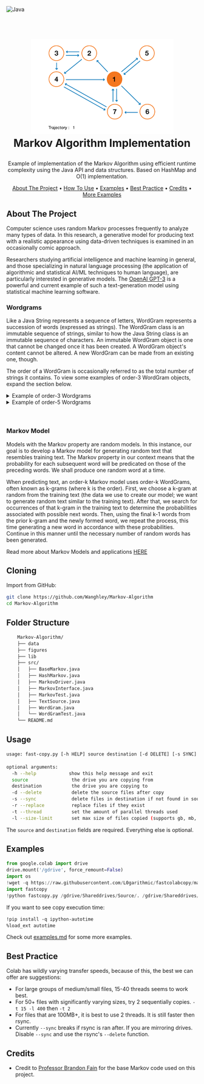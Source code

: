 ![Java](https://img.shields.io/badge/Java-ED8B00?style=for-the-badge&logo=java&logoColor=white)

<!-- LOGO -->
<br />
<h1>
<p align="center">
  <img src="figures/MarkovLogo.gif" alt="Logo" height="250">
  <br>Markov Algorithm Implementation
</h1>
  <p align="center">
    Example of implementation of the Markov Algorithm using efficient runtime complexity using the Java API and data structures. Based on HashMap and O(1) implementation. 
    <br />
    </p>
</p>
<p align="center">
  <a href="#about-the-project">About The Project</a> •
  <a href="#usage">How To Use</a> •
  <a href="#examples">Examples</a> •
  <a href="#best-practice">Best Practice</a> •
  <a href="#credits">Credits</a> •
  <a href="examples.md">More Examples</a>
</p>                                                                                                                             
                                                                                                                                                      
## About The Project
Computer science uses random Markov processes frequently to analyze many types of data. In this research, a generative model for producing text with a realistic appearance using data-driven techniques is examined in an occasionally comic approach.

Researchers studying artificial intelligence and machine learning in general, and those specializing in natural language processing (the application of algorithmic and statistical AI/ML techniques to human language), are particularly interested in generative models. The [OpenAI GPT-3](https://openai.com/blog/gpt-3-apps/) is a powerful and current example of such a text-generation model using statistical machine learning software.

### Wordgrams
Like a Java String represents a sequence of letters, WordGram represents a succession of words (expressed as strings). The WordGram class is an immutable sequence of strings, similar to how the Java String class is an immutable sequence of characters. An immutable WordGram object is one that cannot be changed once it has been created. A WordGram object's content cannot be altered. A new WordGram can be made from an existing one, though.

The order of a WordGram is occasionally referred to as the total number of strings it contains. To view some examples of order-3 WordGram objects, expand the section below.


<details>
<Summary>Example of order-3 Wordgrams</summary>

| | | |
| --- | --- | --- |
| "wanghley" | "soares" | "martins" |
| | | |

and 
| | | |
| --- | --- | --- |
| "Humans" | "are" | "destroying" |
| | | |

</details> 
<details>
<Summary>Example of order-5 Wordgrams</summary>

| | | |
| --- | --- | --- |
| "wanghley" | "soares" | "martins" | "is" | "crazy" |
| | | |

and 
| | | | | |
| --- | --- | --- | --- | --- |
| "Humans" | "are" | "destroying" | "the" | "planet" |
| | | | | |

</details> 
</br></br>

### Markov Model
Models with the Markov property are random models. In this instance, our goal is to develop a Markov model for generating random text that resembles training text. The Markov property in our context means that the probability for each subsequent word will be predicated on those of the preceding words. We shall produce one random word at a time.

When predicting text, an order-k Markov model uses order-k WordGrams, often known as k-grams (where k is the order). First, we choose a k-gram at random from the training text (the data we use to create our model; we want to generate random text similar to the training text). After that, we search for occurrences of that k-gram in the training text to determine the probabilities associated with possible next words. Then, using the final k-1 words from the prior k-gram and the newly formed word, we repeat the process, this time generating a new word in accordance with these probabilities. Continue in this manner until the necessary number of random words has been generated.

Read more about Markov Models and applications [HERE](http://dx.doi.org/10.1007/978-3-540-68947-8_8)

## Cloning

Import from GitHub:
```sh
git clone https://github.com/Wanghley/Markov-Algorithm
cd Markov-Algorithm
```

## Folder Structure

```bash
    Markov-Algorithm/
    ├── data
    ├── figures
    ├── lib
    ├── src/
    │   ├── BaseMarkov.java
    │   ├── HashMarkov.java
    │   ├── MarkovDriver.java
    │   ├── MarkovInterface.java
    │   ├── MarkovTest.java
    │   ├── TextSource.java
    │   ├── WordGram.java
    │   └── WordGramTest.java
    └── README.md
```

## Usage

```sh
usage: fast-copy.py [-h HELP] source destination [-d DELETE] [-s SYNC] [-r REPLACE]

optional arguments:
  -h --help            show this help message and exit
  source                the drive you are copying from
  destination           the drive you are copying to
  -d --delete           delete the source files after copy
  -s --sync             delete files in destination if not found in source (do not use, if using with rsync)
  -r --replace          replace files if they exist
  -t --thread           set the amount of parallel threads used
  -l --size-limit       set max size of files copied (supports gb, mb, kb) eg 1.5gb
```
The `source` and `destination` fields are required. Everything else is optional.

## Examples
```py
from google.colab import drive
drive.mount('/gdrive', force_remount=False)
import os
!wget -q https://raw.githubusercontent.com/L0garithmic/fastcolabcopy/main/fastcopy.py
import fastcopy
!python fastcopy.py /gdrive/Shareddrives/Source/. /gdrive/Shareddrives/Destination --thread 20 --size-limit 400mb
```
If you want to see copy execution time:
```mod
!pip install -q ipython-autotime
%load_ext autotime
```
Check out <a href="examples.md">examples.md</a> for some more examples.

## Best Practice
Colab has wildly varying transfer speeds, because of this, the best we can offer are suggestions:
- For large groups of medium/small files, 15-40 threads seems to work best.
- For 50+ files with significantly varying sizes, try 2 sequentially copies. `-t 15 -l 400` then `-t 2`
- For files that are 100MB+, it is best to use 2 threads. It is still faster then rsync.   
- Currently `--sync` breaks if rsync is ran after. If you are mirroring drives. Disable `--sync` and use the rsync's `--delete` function.

## Credits
- Credit to [Professor Brandon Fain](https://sites.duke.edu/btfain/) for the base Markov code used on this project.   
